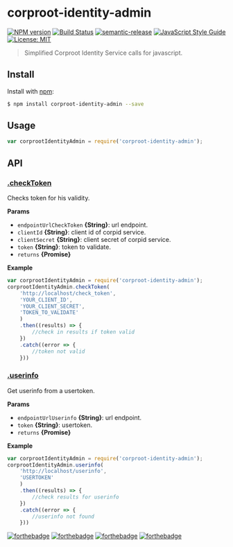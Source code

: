 # corproot-identity-admin
[![NPM version](https://img.shields.io/npm/v/corproot-identity-admin.svg?style=flat)](https://www.npmjs.com/package/corproot-identity-admin)
[![Build Status](https://travis-ci.org/Wenish/corproot-identity-admin.svg?branch=master)](https://travis-ci.org/Wenish/corproot-identity-admin)
[![semantic-release](https://img.shields.io/badge/%20%20%F0%9F%93%A6%F0%9F%9A%80-semantic--release-e10079.svg)](https://github.com/semantic-release/semantic-release)
[![JavaScript Style Guide](https://img.shields.io/badge/code_style-standard-brightgreen.svg)](https://standardjs.com)
[![License: MIT](https://img.shields.io/badge/License-MIT-yellow.svg)](https://opensource.org/licenses/MIT)

> Simplified Corproot Identity Service calls for javascript.

## Install

Install with [npm](https://www.npmjs.com/):

```sh
$ npm install corproot-identity-admin --save
```

## Usage

```js
var corprootIdentityAdmin = require('corproot-identity-admin');
```

## API

### [.checkToken](./src/checkToken/checkToken.js)

Checks token for his validity.

**Params**

* `endpointUrlCheckToken` **{String}**: url endpoint.
* `clientId` **{String}**: client id of corpid service.
* `clientSecret` **{String}**: client secret of corpid service.
* `token` **{String}**: token to validate.
* `returns` **{Promise}**

**Example**

```js
var corprootIdentityAdmin = require('corproot-identity-admin');
corprootIdentityAdmin.checkToken(
    'http://localhost/check_token',
    'YOUR_CLIENT_ID',
    'YOUR_CLIENT_SECRET',
    'TOKEN_TO_VALIDATE'
    )
    .then((results) => {
        //check in results if token valid
    })
    .catch((error => {
        //token not valid
    }))
```

### [.userinfo](./src/userinfo/userinfo.js)

Get userinfo from a usertoken.

**Params**

* `endpointUrlUserinfo` **{String}**: url endpoint.
* `token` **{String}**: usertoken.
* `returns` **{Promise}**

**Example**

```js
var corprootIdentityAdmin = require('corproot-identity-admin');
corprootIdentityAdmin.userinfo(
    'http://localhost/userinfo',
    'USERTOKEN'
    )
    .then((results) => {
        //check results for userinfo
    })
    .catch((error => {
        //userinfo not found
    }))
```

[![forthebadge](https://forthebadge.com/images/badges/built-with-grammas-recipe.svg)](https://forthebadge.com)
[![forthebadge](https://forthebadge.com/images/badges/made-with-javascript.svg)](https://forthebadge.com)
[![forthebadge](https://forthebadge.com/images/badges/powered-by-water.svg)](https://forthebadge.com)
[![forthebadge](https://forthebadge.com/images/badges/certified-snoop-lion.svg)](https://forthebadge.com)